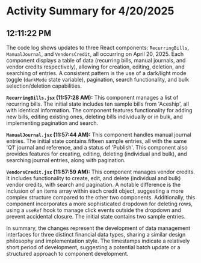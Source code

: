 # Activity Summary for 4/20/2025

## 12:11:22 PM
The code log shows updates to three React components: `RecurringBills`, `ManualJournal`, and `VendorsCredit`, all occurring on April 20, 2025.  Each component displays a table of data (recurring bills, manual journals, and vendor credits respectively), allowing for creation, editing, deletion, and searching of entries.  A consistent pattern is the use of a dark/light mode toggle (`darkMode` state variable), pagination, search functionality, and bulk selection/deletion capabilities.

**`RecurringBills.jsx` (11:57:28 AM):** This component manages a list of recurring bills.  The initial state includes ten sample bills from 'Aceship', all with identical information.  The component features functionality for adding new bills, editing existing ones, deleting bills individually or in bulk, and implementing pagination and search.


**`ManualJournal.jsx` (11:57:44 AM):**  This component handles manual journal entries. The initial state contains fifteen sample entries, all with the same 'Q1' journal and reference, and a status of 'Publish'. This component also provides features for creating, editing, deleting (individual and bulk), and searching journal entries, along with pagination.


**`VendorsCredit.jsx` (11:57:59 AM):** This component manages vendor credits.  It includes functionality to create, edit, and delete (individual and bulk) vendor credits, with search and pagination.  A notable difference is the inclusion of an items array within each credit object, suggesting a more complex structure compared to the other two components. Additionally, this component incorporates a more sophisticated dropdown for deleting rows,  using a `useRef` hook to manage click events outside the dropdown and prevent accidental closure.  The initial state contains two sample entries.


In summary, the changes represent the development of data management interfaces for three distinct financial data types, sharing a similar design philosophy and implementation style.  The timestamps indicate a relatively short period of development, suggesting a potential batch update or a structured approach to component development.

